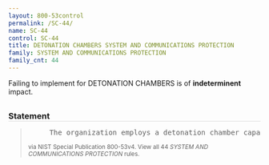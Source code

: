 ```yaml
---
layout: 800-53control
permalink: /SC-44/
name: SC-44
control: SC-44
title: DETONATION CHAMBERS SYSTEM AND COMMUNICATIONS PROTECTION
family: SYSTEM AND COMMUNICATIONS PROTECTION
family_cnt: 44
---
```

<p class="text-">Failing to implement for DETONATION CHAMBERS is of <b>indeterminent</b> impact.</p>

<h3 style="border-bottom:1px solid #ddd;margin:30px 0 8px 0;">Statement</h3>
<blockquote>
<pre>     The organization employs a detonation chamber capability within [Assignment: organization-defined information system, system component, or location]. 
</pre>
<p><small>via NIST Special Publication 800-53v4. View all 44 <i>SYSTEM AND COMMUNICATIONS PROTECTION</i> rules. <a href="/cce/ssg/group/$Group_id"><span class="glyphicon glyphicon-link"></span></a> </small></p>
</blockquote>

